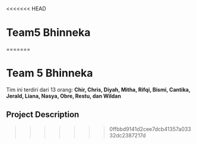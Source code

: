 <<<<<<< HEAD
# Team5 Bhinneka

=======
# Team 5 Bhinneka
Tim ini terdiri dari 13 orang: **Chir, Chris, Diyah, Mitha, Rifqi, Bismi, Cantika, Jerald, Liana, Nasya, Obre, Restu, dan Wildan**

## Project Description
>>>>>>> 0ffbbd9141d2cee7dcb41357a03332dc2387217d
